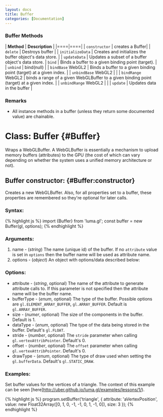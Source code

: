 ```yaml
---
layout: docs
title: Buffer
categories: [Documentation]
---
```



### Buffer Methods

| **Method** | **Description** |
|====|====|
| `constructor` | creates a Buffer|
| `delete` | Destroys buffer |
| `initializeData` | Creates and initializes the buffer object's data store. |
| `updateData` | Updates a subset of a buffer object's data store.
| `bind` | Binds a buffer to a given binding point (target). |
| `unbind` | bind(null) |
| `bindBase` WebGL2 | Binds a buffer to a given binding point (target) at a given index. |
| `unbindBase` WebGL2 |  |
| `bindRange` WebGL2 | binds a range of a given WebGLBuffer to a given binding point (target) at a given index. |
| `unbindRange` WebGL2 | |
| `update` | Updates data in the buffer |


### Remarks

* All instance methods in a buffer (unless they return some documented value)
  are chainable.


Class: Buffer {#Buffer}
===========================

Wraps a WebGLBuffer. A WebGLBuffer is essentially a mechanism to upload
memory buffers (attributes) to the GPU (the cost of which can vary
depending on whether the system uses a unified memory architecture or not).

Buffer constructor: {#Buffer:constructor}
--------------------------------------------------

Creates a new WebGLBuffer. Also, for all properties set to a buffer,
these properties are remembered so they're optional for later calls.

### Syntax:

{% highlight js %}
  import {Buffer} from 'luma.gl';
	const buffer = new Buffer(gl, options);
{% endhighlight %}

### Arguments:

1. name - (*string*) The name (unique id) of the buffer. If no `attribute`
value is set in `options` then the buffer name will be used as attribute name.
2. options - (*object*) An object with options/data described below:

### Options:

* attribute - (*string*, optional) The name of the attribute to generate
  attribute calls to. If this parameter is not specified then the attribute
  name will be the buffer name.
* bufferType - (*enum*, optional) The type of the buffer. Possible
  options are `gl.ELEMENT_ARRAY_BUFFER`, `gl.ARRAY_BUFFER`. Default is
  `gl.ARRAY_BUFFER`.
* size - (*numer*, optional) The size of the components in the buffer. Default is 1.
* dataType - (*enum*, optional) The type of the data being stored in the buffer. Default's `gl.FLOAT`.
* stride - (*number*, optional) The `stride` parameter when calling `gl.vertexAttribPointer`. Default's 0.
* offset - (*number*, optional) The `offset` parameter when calling `gl.vertexAttribPointer`. Default's 0.
* drawType - (*enum*, optional) The type of draw used when setting the `gl.bufferData`. Default's `gl.STATIC_DRAW`.

### Examples:

Set buffer values for the vertices of a triangle. 
The context of this example can be seen [here]http://uber.github.io/luma.gl/examples/lessons/1/).

{% highlight js %}
program.setBuffer('triangle', {
  attribute: 'aVertexPosition',
  value: new Float32Array([0, 1, 0, -1, -1, 0, 1, -1, 0]),
  size: 3
});
{% endhighlight %}
